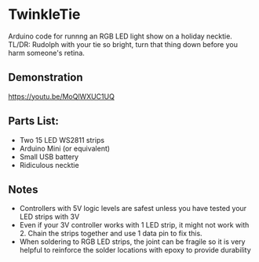 # TwinkleTie
Arduino code for runnng an RGB LED light show on a holiday necktie.
TL/DR: Rudolph with your tie so bright, turn that thing down before you harm someone's retina.

## Demonstration
https://youtu.be/MoQlWXUC1UQ

## Parts List:
- Two 15 LED WS2811 strips
- Arduino Mini (or equivalent) 
- Small USB battery
- Ridiculous necktie

## Notes
- Controllers with 5V logic levels are safest unless you have tested your LED strips with 3V
- Even if your 3V controller works with 1 LED strip, it might not work with 2.  Chain the strips together and use 1 data pin to fix this.
- When soldering to RGB LED strips, the joint can be fragile so it is very helpful to reinforce the solder locations with epoxy to provide durability
